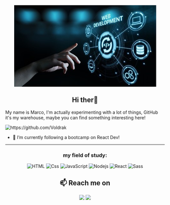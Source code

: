 <center><img src="code.jpg" alt="banner" align="center"></center>

<h2 align="center">Hi ther👋</h2>


My name is Marco, I'm actually experimenting with a lot of things, GitHub it's my warehouse, maybe you can find something interesting here!

<img src="https://komarev.com/ghpvc/?username=Voldrak" alt="https://github.com/Voldrak" />

- 🌱 I’m currently following a bootcamp on React Dev!

<hr>

<h3 align="center">my field of study:</h3>
<p align="center">
    <img alt="HTML" src="https://img.shields.io/badge/HTML-E34F26?logo=html5&logoColor=white&style=for-the-badge" />
    <img alt="Css" src="https://img.shields.io/badge/CSS-1572B6?logo=css3&logoColor=white&style=for-the-badge" />
    <img alt="JavaScript" src="https://img.shields.io/badge/JavaScript-F7DF1E?logo=javascript&logoColor=white&style=for-the-badge" />
    <img alt="Nodejs" src="https://img.shields.io/badge/node.js%20-%2343853D.svg?&style=for-the-badge&logo=node.js&logoColor=white" />
    <img alt="React" src="https://img.shields.io/badge/React-61DAFB?logo=react&logoColor=white&style=for-the-badge" />  
    <img alt="Sass" src="https://img.shields.io/badge/Sass-CC6699?logo=sass&logoColor=white&style=for-the-badge" />
    
</p>

<h2  align="center">📫 Reach me on</h2>
<p align="center">
    <a target="_blank"href="https://www.linkedin.com/in/marco-messina-aa674a219/"><img src="https://img.shields.io/badge/linkedin-%230077B5.svg?&style=for-the-          badge&logo=linkedin&logoColor=white" /></a>
    <a href="mailto:voldrak94@gmail.com?subject=Hello%20Marco,%20From%20Github"><img src="https://img.shields.io/badge/gmail-%23D14836.svg?&style=for-the-badge&logo=gmail&logoColor=white" /></a>
</p>
